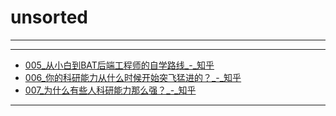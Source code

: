 # unsorted
****
****
  - [005_从小白到BAT后端工程师的自学路线_-_知乎](005_从小白到BAT后端工程师的自学路线_-_知乎.md)
  - [006_你的科研能力从什么时候开始突飞猛进的？_-_知乎](006_你的科研能力从什么时候开始突飞猛进的？_-_知乎.md)
  - [007_为什么有些人科研能力那么强？_-_知乎](007_为什么有些人科研能力那么强？_-_知乎.md)
****
